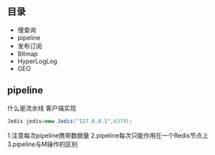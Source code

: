 ## 目录

- 慢查询
- pipeline
- 发布订阅
- Bitmap
- HyperLogLog
- GEO



## pipeline
什么是流水线
客户端实现

```java
Jedis jedis=new Jedis("127.0.0.1",6379);

```

1.注意每次pipeline携带数据量
2.pipeline每次只能作用在一个Redis节点上
3.pipeline与M操作的区别

